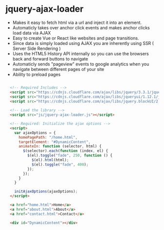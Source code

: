 # jquery-ajax-loader
- Makes it easy to fetch html via a url and inject it into an element.
- Automaticly takes over anchor click events and makes anchor clicks load data via AJAX
- Easy to create Vue or React like websites and page transitions.
- Since data is simply loaded using AJAX you are inherently using SSR ( Server Side Rendering )
- Uses the HTML5 History API internally so you can use the browsers back and forward buttons to navigate
- Automaticly sends "pageview" events to google analytics when you navigate between different pages of your site
- Ability to preload pages

```html

  <!-- Required Includes -->
  <script src="https://cdnjs.cloudflare.com/ajax/libs/jquery/3.3.1/jquery.min.js"></script>
  <script src="https://cdnjs.cloudflare.com/ajax/libs/jqueryui/1.12.1/jquery-ui.min.js"></script>
  <script src="https://cdnjs.cloudflare.com/ajax/libs/jquery.blockUI/2.70/jquery.blockUI.min.js"></script>
  
  <!-- Load the library -->
  <script src="js/jquery-ajax-loader.js"></script>

  <!-- Required: Initialize the ajax options -->
  <script>
    var ajaxOptions = {
      homePagePath: "/home.html",
      targetElement: "#DynamicContent",
      animateIn: function (selector, html) {
        $(selector).each(function (index, el) {
          $(el).toggle("fade", 250, function () {
            $(el).html(html);
            $(el).toggle("fade", 400);
          });
        });
      }
    }

    initAjaxOptions(ajaxOptions);
  </script>

  <a href="home.html">Home</a>
  <a href="about.html">About</a>
  <a href="contact.html">Contact</a>

  <div id="DynamicContent"></div>



```
